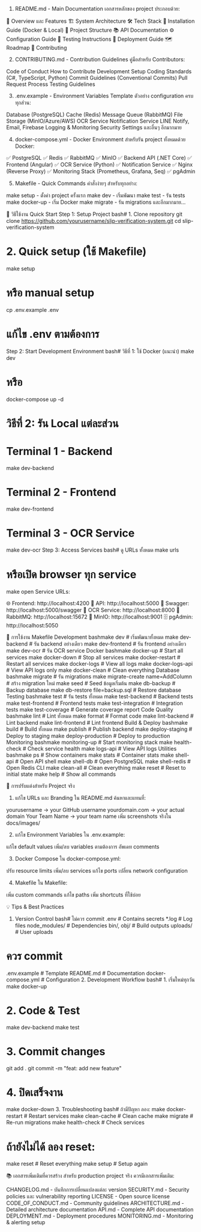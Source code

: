 1. README.md - Main Documentation
เอกสารหลักของ project ประกอบด้วย:

📖 Overview และ Features
🏗️ System Architecture
🛠️ Tech Stack
🚀 Installation Guide (Docker & Local)
📁 Project Structure
📚 API Documentation
⚙️ Configuration Guide
🧪 Testing Instructions
🚢 Deployment Guide
🗺️ Roadmap
🤝 Contributing

2. CONTRIBUTING.md - Contribution Guidelines
คู่มือสำหรับ Contributors:

Code of Conduct
How to Contribute
Development Setup
Coding Standards (C#, TypeScript, Python)
Commit Guidelines (Conventional Commits)
Pull Request Process
Testing Guidelines

3. .env.example - Environment Variables Template
ตัวอย่าง configuration ครบทุกส่วน:

Database (PostgreSQL)
Cache (Redis)
Message Queue (RabbitMQ)
File Storage (MinIO/Azure/AWS)
OCR Service
Notification Service
LINE Notify, Email, Firebase
Logging & Monitoring
Security Settings
และอื่นๆ อีกมากมาย

4. docker-compose.yml - Docker Environment
สำหรับรัน project ทั้งหมดด้วย Docker:

✅ PostgreSQL
✅ Redis
✅ RabbitMQ
✅ MinIO
✅ Backend API (.NET Core)
✅ Frontend (Angular)
✅ OCR Service (Python)
✅ Notification Service
✅ Nginx (Reverse Proxy)
✅ Monitoring Stack (Prometheus, Grafana, Seq)
✅ pgAdmin

5. Makefile - Quick Commands
คำสั่งง่ายๆ สำหรับทุกอย่าง:

make setup - ตั้งค่า project ครั้งแรก
make dev - เริ่มพัฒนา
make test - รัน tests
make docker-up - เริ่ม Docker
make migrate - รัน migrations
และอีกมากมาย...


🚀 วิธีใช้งาน Quick Start
Step 1: Setup Project
bash# 1. Clone repository
git clone https://github.com/yourusername/slip-verification-system.git
cd slip-verification-system

# 2. Quick setup (ใช้ Makefile)
make setup

# หรือ manual setup
cp .env.example .env
# แก้ไข .env ตามต้องการ
Step 2: Start Development Environment
bash# วิธีที่ 1: ใช้ Docker (แนะนำ)
make dev

# หรือ
docker-compose up -d

# วิธีที่ 2: รัน Local แต่ละส่วน
# Terminal 1 - Backend
make dev-backend

# Terminal 2 - Frontend
make dev-frontend

# Terminal 3 - OCR Service
make dev-ocr
Step 3: Access Services
bash# ดู URLs ทั้งหมด
make urls

# หรือเปิด browser ทุก service
make open
Service URLs:

🌐 Frontend: http://localhost:4200
🔧 API: http://localhost:5000
📖 Swagger: http://localhost:5000/swagger
🤖 OCR Service: http://localhost:8000
🐰 RabbitMQ: http://localhost:15672
💾 MinIO: http://localhost:9001
🗄️ pgAdmin: http://localhost:5050


📝 การใช้งาน Makefile
Development
bashmake dev              # เริ่มพัฒนาทั้งหมด
make dev-backend      # รัน backend อย่างเดียว
make dev-frontend     # รัน frontend อย่างเดียว
make dev-ocr          # รัน OCR service
Docker
bashmake docker-up        # Start all services
make docker-down      # Stop all services
make docker-restart   # Restart all services
make docker-logs      # View all logs
make docker-logs-api  # View API logs only
make docker-clean     # Clean everything
Database
bashmake migrate                        # รัน migrations
make migrate-create name=AddColumn  # สร้าง migration ใหม่
make seed                           # Seed ข้อมูลเริ่มต้น
make db-backup                      # Backup database
make db-restore file=backup.sql     # Restore database
Testing
bashmake test              # รัน tests ทั้งหมด
make test-backend      # Backend tests
make test-frontend     # Frontend tests
make test-integration  # Integration tests
make test-coverage     # Generate coverage report
Code Quality
bashmake lint              # Lint ทั้งหมด
make format            # Format code
make lint-backend      # Lint backend
make lint-frontend     # Lint frontend
Build & Deploy
bashmake build                 # Build ทั้งหมด
make publish               # Publish backend
make deploy-staging        # Deploy to staging
make deploy-production     # Deploy to production
Monitoring
bashmake monitoring-up         # Start monitoring stack
make health-check          # Check service health
make logs-api              # View API logs
Utilities
bashmake ps                    # Show containers
make stats                 # Container stats
make shell-api             # Open API shell
make shell-db              # Open PostgreSQL
make shell-redis           # Open Redis CLI
make clean-all             # Clean everything
make reset                 # Reset to initial state
make help                  # Show all commands

🎯 การปรับแต่งสำหรับ Project จริง
1. แก้ไข URLs และ Branding
ใน README.md ค้นหาและแทนที่:

yourusername → your GitHub username
yourdomain.com → your actual domain
Your Team Name → your team name
เพิ่ม screenshots จริงใน docs/images/

2. แก้ไข Environment Variables
ใน .env.example:

แก้ไข default values
เพิ่ม/ลบ variables ตามต้องการ
อัพเดท comments

3. Docker Compose
ใน docker-compose.yml:

ปรับ resource limits
เพิ่ม/ลบ services
แก้ไข ports
เปลี่ยน network configuration

4. Makefile
ใน Makefile:

เพิ่ม custom commands
แก้ไข paths
เพิ่ม shortcuts ที่ใช้บ่อย


💡 Tips & Best Practices
1. Version Control
bash# ไม่ควร commit
.env                 # Contains secrets
*.log                # Log files
node_modules/        # Dependencies
bin/, obj/           # Build outputs
uploads/             # User uploads

# ควร commit
.env.example         # Template
README.md            # Documentation
docker-compose.yml   # Configuration
2. Development Workflow
bash# 1. เริ่มใหม่ทุกวัน
make docker-up

# 2. Code & Test
make dev-backend
make test

# 3. Commit changes
git add .
git commit -m "feat: add new feature"

# 4. ปิดเสร็จงาน
make docker-down
3. Troubleshooting
bash# ถ้ามีปัญหา ลอง:
make docker-restart     # Restart services
make clean-cache        # Clean cache
make migrate            # Re-run migrations
make health-check       # Check services

# ถ้ายังไม่ได้ ลอง reset:
make reset              # Reset everything
make setup              # Setup again

📚 เอกสารเพิ่มเติมที่ควรสร้าง
สำหรับ production project จริง ควรมีเอกสารเพิ่มเติม:

CHANGELOG.md - บันทึกการเปลี่ยนแปลงแต่ละ version
SECURITY.md - Security policies และ vulnerability reporting
LICENSE - Open source license
CODE_OF_CONDUCT.md - Community guidelines
ARCHITECTURE.md - Detailed architecture documentation
API.md - Complete API documentation
DEPLOYMENT.md - Deployment procedures
MONITORING.md - Monitoring & alerting setup
